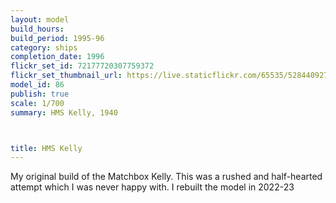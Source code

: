 ```yaml
---
layout: model
build_hours: 
build_period: 1995-96
category: ships
completion_date: 1996
flickr_set_id: 72177720307759372
flickr_set_thumbnail_url: https://live.staticflickr.com/65535/52844092769_6567b6fe33_m.jpg
model_id: 86
publish: true
scale: 1/700
summary: HMS Kelly, 1940  



title: HMS Kelly
---
```


My original build of the Matchbox Kelly. This was a rushed and half-hearted attempt which I was never happy with. I rebuilt the model in 2022-23 

